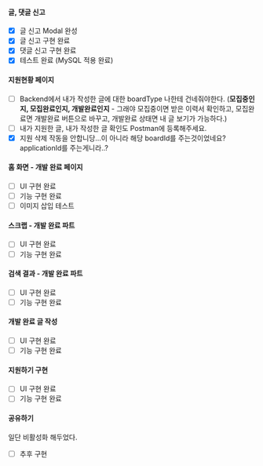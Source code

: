 #### 글, 댓글 신고
- [x] 글 신고 Modal 완성
- [x] 글 신고 구현 완료
- [x] 댓글 신고 구현 완료
- [x] 테스트 완료 (MySQL 적용 완료)
#### 지원현황 페이지
- [ ] Backend에서 내가 작성한 글에 대한 boardType 나한테 건네줘야한다. (**모집중인지, 모집완료인지, 개발완료인지** - 그래야 모집중이면 받은 이력서 확인하고, 모집완료면 개발완료 버튼으로 바꾸고, 개발완료 상태면 내 글 보기가 가능하다.)
- [ ] 내가 지원한 글, 내가 작성한 글 확인도 Postman에 등록해주세요.
- [x] 지원 삭제 작동을 안합니당...이 아니라 해당 boardId를 주는것이었네요? applicationId를 주는게니라..?
#### 홈 화면 - 개발 완료 페이지
- [ ] UI 구현 완료
- [ ] 기능 구현 완료
- [ ] 이미지 삽입 테스트
#### 스크랩 - 개발 완료 파트
- [ ] UI 구현 완료
- [ ] 기능 구현 완료
#### 검색 결과 - 개발 완료 파트
- [ ] UI 구현 완료
- [ ] 기능 구현 완료
#### 개발 완료 글 작성
- [ ] UI 구현 완료
- [ ] 기능 구현 완료
#### 지원하기 구현
- [ ] UI 구현 완료
- [ ] 기능 구현 완료
#### 공유하기
일단 비활성화 해두었다.
- [ ] 추후 구현